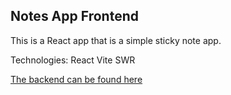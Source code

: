 ## Notes App Frontend

This is a React app that is a simple sticky note app.

Technologies:
React
Vite
SWR

[The backend can be found here](https://github.com/toNy5oo/note_app_backend)
